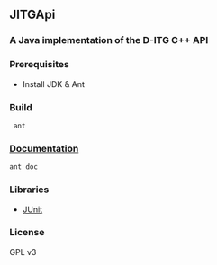 ## JITGApi
### A Java implementation of the D-ITG C++ API

### Prerequisites
- Install JDK & Ant

### Build
     ant

### [Documentation](https://duncanje.github.io/jitgapi/doc/0.2)
	ant doc
	
### Libraries
- [JUnit](http://junit.org)

### License
GPL v3
